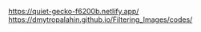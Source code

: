 https://quiet-gecko-f6200b.netlify.app/                                          https://dmytropalahin.github.io/Filtering_Images/codes/
